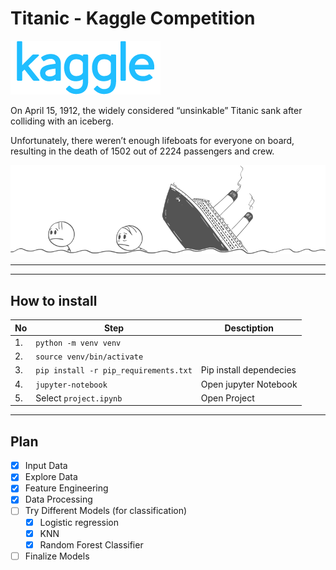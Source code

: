 # Titanic - Kaggle Competition

![](./img/kaggle.png)


On April 15, 1912, the widely considered “unsinkable”  Titanic sank after colliding with an iceberg. 

Unfortunately, there weren’t enough lifeboats for everyone on board, resulting in the death of 1502 out of 2224 passengers and crew.

![](./img/titanic.png)

---


---
## How to install 

| No | Step | Desctiption |
| --- | --- | --- |
| 1. | `python -m venv venv` | |
| 2. | `source venv/bin/activate` | |
| 3. | `pip install -r pip_requirements.txt` | Pip install dependecies | 
| 4. | `jupyter-notebook` | Open jupyter Notebook |
| 5. | Select `project.ipynb` | Open Project |

---

## Plan

- [x] Input Data
- [x] Explore Data
- [x] Feature Engineering
- [x] Data Processing
- [ ] Try Different Models (for classification)
    - [x] Logistic regression
    - [x] KNN
    - [x] Random Forest Classifier 
- [ ] Finalize Models
